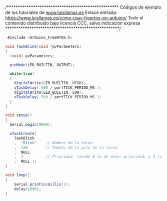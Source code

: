 /***************************************************
Códigos de ejemplo de los tutoriales de www.luisllamas.es
Enlace entrada: https://www.luisllamas.es/como-usar-freertos-en-arduino/
Todo el contenido distribuido bajo licencia CCC, salvo indicación expresa
****************************************************/

```csharp
 #include <Arduino_FreeRTOS.h>

void TaskBlink(void *pvParameters)
{
  (void) pvParameters;

  pinMode(LED_BUILTIN, OUTPUT);

  while(true)
  {
    digitalWrite(LED_BUILTIN, HIGH);
    vTaskDelay( 500 / portTICK_PERIOD_MS );
    digitalWrite(LED_BUILTIN, LOW);    
    vTaskDelay( 500 / portTICK_PERIOD_MS );
  }
}

void setup()
{
  Serial.begin(9600);

  xTaskCreate(
    TaskBlink
    ,  "Blink"    // Nombre de la tarea
    ,  128  	  // Tamaño de la pila de la tarea
    ,  NULL
    ,  2  		  // Prioridad, siendo 0 la de menor prioridad, y 3 la de mayor
    ,  NULL );
}

void loop()
{
	Serial.println(millis());
	delay(1000);
}
```